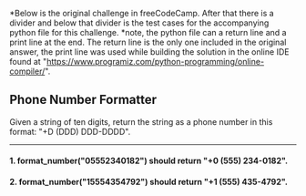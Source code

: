 *Below is the original challenge in freeCodeCamp. After that there is a divider and below that divider is the test cases for the accompanying python file for this challenge. *note, the python file can a return line and a print line at the end. The return line is the only one included in the original answer, the print line was used while building the solution in the online IDE found at "https://www.programiz.com/python-programming/online-compiler/".

## Phone Number Formatter
Given a string of ten digits, return the string as a phone number in this format: "+D (DDD) DDD-DDDD".

****

#### 1. format_number("05552340182") should return "+0 (555) 234-0182".
#### 2. format_number("15554354792") should return "+1 (555) 435-4792".
